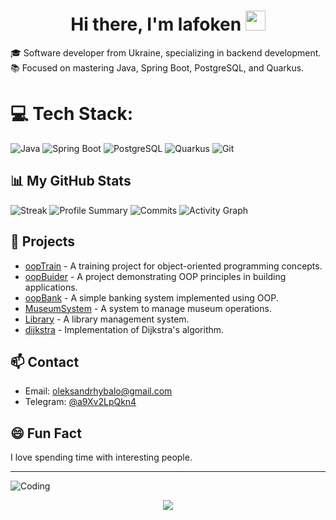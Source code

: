 <h1 align="center">Hi there, I'm <a target="_blank">lafoken</a> 
<img src="https://github.com/blackcater/blackcater/raw/main/images/Hi.gif" height="32"/></h1>

🎓 Software developer from Ukraine, specializing in backend development.
📚 Focused on mastering Java, Spring Boot, PostgreSQL, and Quarkus.

# 💻 Tech Stack:
![Java](https://img.shields.io/badge/-Java-007396?style=for-the-badge&logo=java&logoColor=white)
![Spring Boot](https://img.shields.io/badge/Spring%20Boot-6DB33F?style=for-the-badge&logo=spring-boot&logoColor=white)
![PostgreSQL](https://img.shields.io/badge/PostgreSQL-4169E1?style=for-the-badge&logo=postgresql&logoColor=white)
![Quarkus](https://img.shields.io/badge/Quarkus-4695EB?style=for-the-badge&logo=quarkus&logoColor=white)
![Git](https://img.shields.io/badge/git-%23F05033.svg?style=for-the-badge&logo=git&logoColor=white)

## 📊 My GitHub Stats
![Streak](https://github-readme-streak-stats.herokuapp.com/?user=lafoken&theme=radical) ![Profile Summary](https://github-profile-summary-cards.vercel.app/api/cards/profile-details?username=lafoken&theme=2077) ![Commits](https://github-profile-summary-cards.vercel.app/api/cards/productive-time?username=lafoken&theme=2077&utcOffset=2)
![Activity Graph](https://github-readme-activity-graph.vercel.app/graph?username=lafoken&theme=merko&area=true&hide_border=true&custom_title=Past%20Months%20Activity&color=FFB6C1&bg_color=FFF0F5)

## 🌟 Projects
- [oopTrain](https://github.com/lafoken/oopTrain) - A training project for object-oriented programming concepts.
- [oopBuider](https://github.com/lafoken/oopBuider) - A project demonstrating OOP principles in building applications.
- [oopBank](https://github.com/lafoken/oopBank) - A simple banking system implemented using OOP.
- [MuseumSystem](https://github.com/lafoken/MuseumSystem) - A system to manage museum operations.
- [Library](https://github.com/lafoken/Library) - A library management system.
- [dijkstra](https://github.com/lafoken/dijkstra) - Implementation of Dijkstra's algorithm.

## 📫 Contact
- Email: [oleksandrhybalo@gmail.com](mailto:oleksandrhybalo@gmail.com)
- Telegram: [@a9Xv2LpQkn4](https://telegram.me/a9Xv2LpQkn4)

## 😄 Fun Fact
I love spending time with interesting people.

---

![Coding](https://media.giphy.com/media/LmNwrBhejkK9EFP504/giphy.gif)

<div align="center">
    <img src="https://komarev.com/ghpvc/?username=lafoken&color=pink" />
</div>
